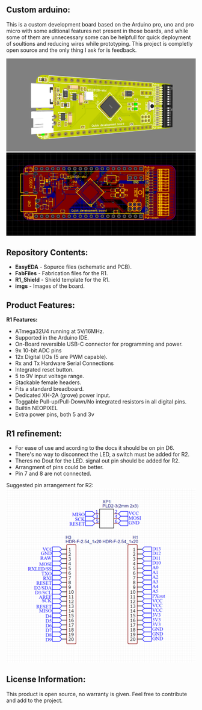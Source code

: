 
Custom arduino:
-------------------
This is a custom development board based on the Arduino pro, uno and pro micro with some aditional features not present in those boards, and while some of them are unnecessary some can be helpfull for quick deployment of soultions and reducing wires while prototyping.
This project is completly open source and the only thing I ask for is feedback.

![](/R1/imgs/board_img.PNG)
![](/R1/imgs/PCB_img.PNG)

Repository Contents:
-------------------
* **EasyEDA** - Sopurce files (schematic and PCB).
* **FabFiles** - Fabrication files for the R1.
* **R1_Shield** - Shield template for the R1.
* **imgs** - Images of the board.

Product Features:
----------------
**R1 Features:**
 - ATmega32U4 running at 5V/16MHz.
 - Supported in the Arduino IDE.
 - On-Board reversible USB-C connector for programming and power.
 - 9x 10-bit ADC pins
 - 12x Digital I/Os (5 are PWM capable).
 - Rx and Tx Hardware Serial Connections
 - Integrated reset button.
 - 5 to 9V input voltage range.
 - Stackable female headers.
 - Fits a standard breadboard.
 - Dedicated XH-2A (grove) power input.
 - Toggable Pull-up/Pull-Down/No integrated resistors in all digital pins.
 - Builtin NEOPIXEL
 - Extra power pins, both 5 and 3v
 
R1 refinement:
----------------
 - For ease of use and acording to the docs it should be on pin D6.
 - There's no way to disconnect the LED, a switch must be added for R2.
 - Theres no Dout for the LED. signal out pin should be added for R2.
 - Arrangment of pins could be better.
 - Pin 7 and 8 are not connected.

	
Suggested pin arrangement for R2:
![](/R1/imgs/pinarrangment.png)

License Information:
-------------------
This product is open source, no warranty is given.
Feel free to contribute and add to the project.

